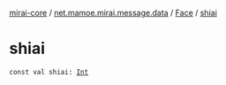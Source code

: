 [mirai-core](../../index.md) / [net.mamoe.mirai.message.data](../index.md) / [Face](index.md) / [shiai](./shiai.md)

# shiai

`const val shiai: `[`Int`](https://kotlinlang.org/api/latest/jvm/stdlib/kotlin/-int/index.html)